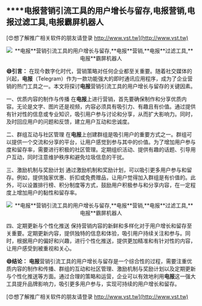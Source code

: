 ## ****电报**营销引流工具的用户增长与留存,**电报**营销,**电报**过滤工具,**电报**霸屏机器人**

[😍想了解推广相关软件的朋友请登录 http://www.vst.tw](http://www.vst.tw)

 <center><img src="https://vst.tw/MP4/tuiguang/png/3.png" alt="**电报**营销引流工具的用户增长与留存,**电报**营销,**电报**过滤工具,**电报**霸屏机器人"></center>

**😄引言：**
在现今数字化时代，营销策略对任何企业都至关重要。随着社交媒体的兴起，**电报**（Telegram）作为一款功能强大的即时通讯应用程序，成为了企业营销的热门工具之一。本文将探讨**电报**营销引流工具的用户增长与留存的关键因素。

一、优质内容的制作与传播
在**电报**上进行营销，首先要确保制作和分享优质内容。无论是文字、图片还是视频，内容必须具有吸引力、有趣且有价值。通过提供有针对性的信息或专业知识，吸引用户参与讨论和分享，从而扩大影响力。同时，及时回应用户的问题和反馈，建立用户互动和忠诚度。

二、群组互动与社区管理
在**电报**上创建群组是吸引用户的重要方式之一。群组可以提供一个交流和分享的平台，让用户感觉到参与其中的价值。为了增加用户参与度和留存率，需要进行积极的社区管理。定期组织活动、提供有趣的话题、引导用户互动，同时注意维护秩序和避免垃圾信息的干扰。

三、激励机制与奖励计划
通过激励机制和奖励计划，可以吸引更多用户参与和留存。例如，提供独家优惠、折扣或免费赠品，让用户觉得加入群组是有价值的。此外，可以设置排行榜、积分制度等方式，鼓励用户积极参与和分享内容，在一定程度上增加用户的黏性和留存率。

 <center><img src="https://vst.tw/MP4/tuiguang/png/7.png" alt="**电报**营销引流工具的用户增长与留存,**电报**营销,**电报**过滤工具,**电报**霸屏机器人"></center>

四、定期更新与个性化推送
保持营销内容的新鲜和多样化对于用户增长和留存至关重要。定期更新内容，提供独特的信息和体验，吸引用户持续关注和参与。同时，根据用户的偏好和兴趣，进行个性化推送，提供更加精准和有针对性的内容，让用户感受到被重视和关心。

**😄结论：**
**电报**营销引流工具的用户增长与留存是一个综合性的过程，需要注重优质内容的制作和传播、群组的互动和社区管理、激励机制与奖励计划以及定期更新与个性化推送等方面。通过合理的策略和运营，企业可以有效地利用**电报**这一强大工具提升品牌影响力，吸引更多用户参与，实现可持续的用户增长和留存。

[😍想了解推广相关软件的朋友请登录 http://www.vst.tw](http://www.vst.tw)



